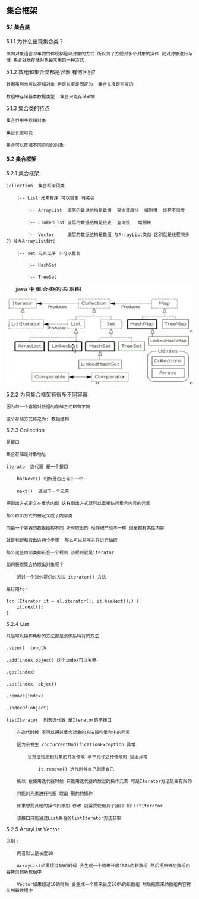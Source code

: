 ## 集合框架

#### 5.1 集合类

5.1.1 为什么出现集合类？
	
	面向对象语言对事物的体现都是以对象的方式 所以为了方便对多个对象的操作 就对对象进行存储 集合就是存储对象最常用的一种方式
	
5.1.2 数组和集合类都是容器 有何区别?
	
	数据虽然也可以存储对象 但是长度是固定的  集合长度是可变的
	
	数组中存储基本数据类型  集合只能存储对象
	
5.1.3 集合类的特点

	集合只用于存储对象 
	
	集合长度可变
	
	集合可以存储不同类型的对象
	

#### 5.2 集合框架
	
5.2.1 集合框架

	Collection  集合框架顶类

		|-- List 元素有序 可以重复 有索引
			
			|-- ArrayList  底层的数据结构是数组  查询速度快  增删慢  线程不同步
			
			|-- LinkedList 底层的数据结构是链表  查询慢   增删块
			
			|-- Vector     底层的数据结构是数组 与ArrayList类似 区别就是线程同步的 被与ArrayList替代

		|-- set 元素无序 不可以重复 
		
			|-- HashSet
			
			|-- TreeSet
	
![集合框架](/集合框架-1.jpg "集合框架")
			
5.2.2 为何集合框架有很多不同容器
		
	因为每一个容器对数据的存储方式都有不同
	
	这个存储方式称之为: 数据结构
	
	
5.2.3 Collection

	是接口
	
	集合存储是对象地址
	
	iterator 迭代器 是一个接口
	
		hasNext() 判断是否还有下一个
		
		next()  返回下一个元素
		
	把取出方式定义在集合内部 这样取出方式就可以直接访问集合内容的元素
	
	那么取出方式的被定义成了内部类
	
	而每一个容器的数据结构不同 所有取出的 动作细节也不一样 但是都有共性内容 
	
	就是判断和取出这两个步骤  那么可以将写共性进行抽取
	
	那么这些内部类都符合一个规则 该规则就是iterator
	
	如何获取集合的取出对象呢？
		
		通过一个对外提供的方法 iterator() 方法
		
	最好用for 
	
	for (Iterator it = al.iterator(); it.hasNext();) {
		it.next();
	}
	
5.2.4 List
	
	凡是可以操作角标的方法都是该体系特有的方法
	
	.size()  length
	
	.add(index,object) 这个index可以省略 
	
	.get(index)
	
	.set(index, object)
	
	.remove(index)
	
	.indexOf(object)
	
	listIterator  列表迭代器 是Iterator的子接口
	
		在迭代时候 不可以通过集合对象的方法操作集合中的元素
		
		因为会发生 concurrentModificationException 异常
	
			当方法检测到对象的并发修改 单不允许这种修改时 抛出异常
			
				it.remove() 迭代时候自己删除自己
				
		所以 在使用迭代器时候 只能用迭代器的放过的操作元素 可是Iterator方法是由有限的
		
		只能对元素进行判断 取出 删的的操作
		
		如果想要其他的操作如添加 修改 就需要使用其子接口 如listIterator
		
		该接口只能通过List集合的listIterator方法获取
	
	

5.2.5 ArrayList Vector

	区别：
		
		两者默认是长度10
		
		ArrayList如果超过10的时候 会生成一个原来长度150%的新数组 然后把原来的数组内容拷贝到新数组中
		
		Vector如果超过10的时候 会生成一个原来长度200%的新数组 然后把原来的数组内容拷贝到新数组中
		